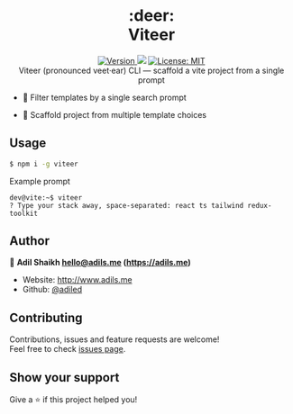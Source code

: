 <h1 align="center">:deer:<br>Viteer</h1>
<p align="center">
  <a href="https://www.npmjs.com/package/viteer" target="_blank">
    <img alt="Version" src="https://img.shields.io/npm/v/viteer.svg">
  </a>
  <img src="https://img.shields.io/badge/node-%5E18-blue.svg" />
  <a href="#" target="_blank">
    <img alt="License: MIT" src="https://img.shields.io/badge/License-MIT-yellow.svg" />
  </a>
  <br>  
  Viteer (pronounced veet·ear) CLI — scaffold a vite project from a single prompt
</p>

- :speech_balloon: Filter templates by a single search prompt

- :robot: Scaffold project from multiple template choices

## Usage

```sh
$ npm i -g viteer
```

Example prompt

```console
dev@vite:~$ viteer
? Type your stack away, space-separated: react ts tailwind redux-toolkit
```

## Author

👤 **Adil Shaikh <hello@adils.me> (https://adils.me)**

- Website: http://www.adils.me
- Github: [@adiled](https://github.com/adiled)

## Contributing

Contributions, issues and feature requests are welcome!<br /> Feel free to check [issues page](https://github.com/adiled/viteld/issues).

## Show your support

Give a ⭐️ if this project helped you!
